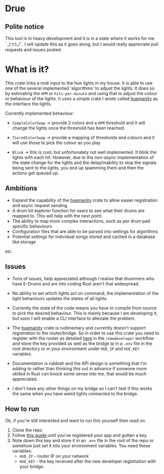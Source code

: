 # Drue

## Polite notice

This tool is in heavy development and it is in a state where it works for me
¯\_(ツ)\_/¯. I will update this as it goes along, but I would really appreciate
pull requests and issues posted.

# What is it?

This crate links a midi input to the hue lights in my house. It is able to use
one of the several implemented 'algorithms' to adjust the lights. It does so by
estimating the `HPM` or `hits-per-minute` and using that to adjust the colour or
behaviour of the lights. It uses a simple crate I wrote called
[huemanity](https://github.com/finnkauski/huemanity) as the interface the
lights.

Currently implemented behaviour:

- `SimpleColorSwap` -> provide 2 colors and a `HPM` threshold and it will change
  the lights once the threshold has been reached.

- `TieredColorSwap` -> provide a mapping of thresholds and colours and it will
  use those to pick the colour as you play

- `Blink` -> this is cool, but unfortunately not well implemented. It blink the
  lights with each hit. However, due to the non-async implementation of the
  state change for the lights and the delay/inability to stop the signals being
  sent to the lights, you end up spamming them and then the actions get queued
  up.

## Ambitions

- Expand the capability of the
  [huemanity](https://github.com/finnkauski/huemanity) crate to allow easier
  registration and async request sending.
- A drum kit explorer function for users to see what their drums are mapped to.
  This will help with the next point.
- The ability to map more complex interactions, such as per drum pad specific
  behaviours
- Configuration files that are able to be parsed into settings for algorithms
- Potential settings for individual songs stored and cached in a database like
  storage

etc.

## Issues

- Tons of issues, help appreciated although I realise that drummers who have
  E-Drums and are into coding Rust aren't that widespread.

- No ability to set which lights act on command, the implementation of the light
  behaviours updates the states of all lights.

- Currently the state of the code means you have to compile from source to pick
  the desired behaviour. This is mainly because I am developing it, but soon I
  will enable a CLI interface to alleviate the problem.

- The [huemanity](https://github.com/finnkauski/huemanity) crate is rudimentary
  and currently doesn't support registration to the router/bridge. So in order
  to use this crate you need to register with the router as detailed
  [here](https://developers.meethue.com/develop/get-started-2/) in the
  `/newdeveloper` workflow and store the key provided as well as the bridge ip
  in a `.env` file in the root directory or in your environment under `HUE_IP`
  and `HUE_KEY` variables.

- Documentation is rubbish and the API design is something that I'm adding to
  rather than thinking this out in advance if someone more skilled in Rust can
  knock some sense into me, that would be much appreciated.

- I don't have any other things on my bridge so I can't test if this works the
  same when you have weird lights connected to the bridge.

## How to run

Ok, if you're still interested and want to run this yourself then read on.

1. Clone the repo
2. Follow [this guide ](https://developers.meethue.com/develop/get-started-2/)
   until you've registered your app and gotten a key.
3. Note down this key and store it in an `.env` file in the root of the repo or
   somehow just set it into your environment variables. You need these
   variables:
   - `HUE_IP` - router IP on your network
   - `HUE_KEY` - the key received after the new developer registration with your
     bridge.
